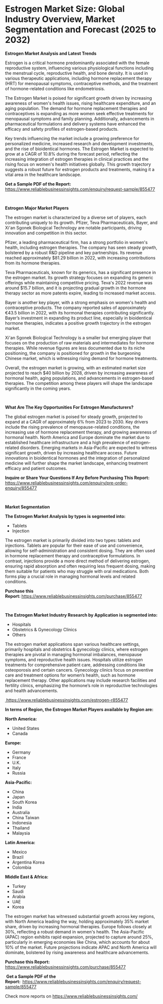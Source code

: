 <p><h1>Estrogen Market Size: Global Industry Overview, Market Segmentation and Forecast (2025 to 2032)</h1></p><p><strong>Estrogen Market Analysis and Latest Trends</strong></p>
<p><p>Estrogen is a critical hormone predominantly associated with the female reproductive system, influencing various physiological functions including the menstrual cycle, reproductive health, and bone density. It is used in various therapeutic applications, including hormone replacement therapy (HRT) for menopausal symptoms, contraceptive methods, and the treatment of hormone-related conditions like endometriosis.</p><p>The Estrogen Market is poised for significant growth driven by increasing awareness of women's health issues, rising healthcare expenditure, and an aging population. The demand for hormone replacement therapies and contraceptives is expanding as more women seek effective treatments for menopausal symptoms and family planning. Additionally, advancements in pharmaceutical formulations and delivery systems have enhanced the efficacy and safety profiles of estrogen-based products.</p><p>Key trends influencing the market include a growing preference for personalized medicine, increased research and development investments, and the rise of bioidentical hormones. The Estrogen Market is expected to grow at a CAGR of 10.8% during the forecast period, reflecting the increasing integration of estrogen therapies in clinical practices and the rising focus on women's health initiatives globally. This growth trajectory suggests a robust future for estrogen products and treatments, making it a vital area in the healthcare landscape.</p></p>
<p><strong>Get a Sample PDF of the Report:&nbsp;</strong> <a href="https://www.reliablebusinessinsights.com/enquiry/request-sample/855477?utm_campaign=2454&utm_medium=2&utm_source=Github&utm_content=ia&utm_term=08032025&utm_id=estrogen">https://www.reliablebusinessinsights.com/enquiry/request-sample/855477</a></p>
<p>&nbsp;</p>
<p><strong>Estrogen Major Market Players</strong></p>
<p><p>The estrogen market is characterized by a diverse set of players, each contributing uniquely to its growth. Pfizer, Teva Pharmaceuticals, Bayer, and Xi'an Sgonek Biological Technology are notable participants, driving innovation and competition in this sector.</p><p>Pfizer, a leading pharmaceutical firm, has a strong portfolio in women's health, including estrogen therapies. The company has seen steady growth, bolstered by a robust R&D pipeline and key partnerships. Its revenue reached approximately $81.29 billion in 2022, with increasing contributions from its hormone therapies.</p><p>Teva Pharmaceuticals, known for its generics, has a significant presence in the estrogen market. Its growth strategy focuses on expanding its generic offerings while maintaining competitive pricing. Teva's 2022 revenue was around $15.7 billion, and it is projecting gradual growth in the hormone therapy sector as more patents expire, leading to increased market access.</p><p>Bayer is another key player, with a strong emphasis on women's health and contraceptive products. The company reported sales of approximately €43.5 billion in 2022, with its hormonal therapies contributing significantly. Bayer’s investment in expanding its product line, especially in bioidentical hormone therapies, indicates a positive growth trajectory in the estrogen market.</p><p>Xi'an Sgonek Biological Technology is a smaller but emerging player that focuses on the production of raw materials and intermediates for hormone therapies. While revenue figures are less documented due to its niche positioning, the company is positioned for growth in the burgeoning Chinese market, which is witnessing rising demand for hormone treatments.</p><p>Overall, the estrogen market is growing, with an estimated market size projected to reach $40 billion by 2028, driven by increasing awareness of hormonal health, aging populations, and advancements in estrogen-based therapies. The competition among these players will shape the landscape significantly in the coming years.</p></p>
<p>&nbsp;</p>
<p><strong>What Are The Key Opportunities For Estrogen Manufacturers?</strong></p>
<p><p>The global estrogen market is poised for steady growth, projected to expand at a CAGR of approximately 6% from 2023 to 2030. Key drivers include the rising prevalence of menopause-related conditions, the increasing use of hormone replacement therapy, and growing awareness of hormonal health. North America and Europe dominate the market due to established healthcare infrastructure and a high prevalence of estrogen-related disorders. Emerging markets in Asia-Pacific are expected to witness significant growth, driven by increasing healthcare access. Future innovations in bioidentical hormones and the integration of personalized medicine will further shape the market landscape, enhancing treatment efficacy and patient outcomes.</p></p>
<p><strong>Inquire or Share Your Questions If Any Before Purchasing This Report:</strong> <a href="https://www.reliablebusinessinsights.com/enquiry/pre-order-enquiry/855477?utm_campaign=2454&utm_medium=2&utm_source=Github&utm_content=ia&utm_term=08032025&utm_id=estrogen">https://www.reliablebusinessinsights.com/enquiry/pre-order-enquiry/855477</a></p>
<p>&nbsp;</p>
<p><strong>Market Segmentation</strong></p>
<p><strong>The Estrogen Market Analysis by types is segmented into:</strong></p>
<p><ul><li>Tablets</li><li>Injection</li></ul></p>
<p><p>The estrogen market is primarily divided into two types: tablets and injections. Tablets are popular for their ease of use and convenience, allowing for self-administration and consistent dosing. They are often used in hormone replacement therapy and contraceptive formulations. In contrast, injections provide a more direct method of delivering estrogen, ensuring rapid absorption and often requiring less frequent dosing, making them suitable for patients who may struggle with oral medications. Both forms play a crucial role in managing hormonal levels and related conditions.</p></p>
<p><strong>Purchase this Report:&nbsp;</strong><a href="https://www.reliablebusinessinsights.com/purchase/855477?utm_campaign=2454&utm_medium=2&utm_source=Github&utm_content=ia&utm_term=08032025&utm_id=estrogen">https://www.reliablebusinessinsights.com/purchase/855477</a></p>
<p>&nbsp;</p>
<p><strong>The Estrogen Market Industry Research by Application is segmented into:</strong></p>
<p><ul><li>Hospitals</li><li>Obstetrics & Gynecology Clinics</li><li>Others</li></ul></p>
<p><p>The estrogen market applications span various healthcare settings, primarily hospitals and obstetrics & gynecology clinics, where estrogen therapies are pivotal in managing hormonal imbalances, menopause symptoms, and reproductive health issues. Hospitals utilize estrogen treatments for comprehensive patient care, addressing conditions like osteoporosis and certain cancers. Gynecology clinics focus on preventive care and treatment options for women’s health, such as hormone replacement therapy. Other applications may include research facilities and fertility clinics, emphasizing the hormone’s role in reproductive technologies and health advancements.</p></p>
<p><a href="https://www.reliablebusinessinsights.com/estrogen-r855477?utm_campaign=2454&utm_medium=2&utm_source=Github&utm_content=ia&utm_term=08032025&utm_id=estrogen">&nbsp;https://www.reliablebusinessinsights.com/estrogen-r855477</a></p>
<p><strong>In terms of Region, the Estrogen Market Players available by Region are:</strong></p>
<p>
    <p> <strong> North America: </strong>
        <ul>
            <li>United States</li>
            <li>Canada</li>
        </ul>
        </p> 
    <p> <strong> Europe: </strong>
        <ul>
            <li>Germany</li>
            <li>France</li>
            <li>U.K.</li>
            <li>Italy</li>
            <li>Russia</li>
        </ul>
        </p> 
    <p> <strong> Asia-Pacific: </strong>
        <ul>
            <li>China</li>
            <li>Japan</li>
            <li>South Korea</li>
            <li>India</li>
            <li>Australia</li>
            <li>China Taiwan</li>
            <li>Indonesia</li>
            <li>Thailand</li>
            <li>Malaysia</li>
        </ul>
        </p> 
    <p> <strong> Latin America: </strong>
        <ul>
            <li>Mexico</li>
            <li>Brazil</li>
            <li>Argentina Korea</li>
            <li>Colombia</li>
        </ul>
        </p> 
    <p> <strong> Middle East & Africa: </strong>
        <ul>
            <li>Turkey</li>
            <li>Saudi</li>
            <li>Arabia</li>
            <li>UAE</li>
            <li>Korea</li>
        </ul>
    </p>
    </p>
<p><p>The estrogen market has witnessed substantial growth across key regions, with North America leading the way, holding approximately 35% market share, driven by increasing hormonal therapies. Europe follows closely at 30%, reflecting a robust demand in women's health. The Asia-Pacific (APAC) region exhibits rapid expansion, projected to capture around 25%, particularly in emerging economies like China, which accounts for about 10% of the market. Future projections indicate APAC and North America will dominate, bolstered by rising awareness and healthcare advancements.</p></p>
<p><strong>Purchase this Report: </strong><a href="https://www.reliablebusinessinsights.com/purchase/855477?utm_campaign=2454&utm_medium=2&utm_source=Github&utm_content=ia&utm_term=08032025&utm_id=estrogen">https://www.reliablebusinessinsights.com/purchase/855477</a></p>
<p>&nbsp;<strong>Get a Sample PDF of the Report:&nbsp;&nbsp;</strong><a href="https://www.reliablebusinessinsights.com/enquiry/request-sample/855477?utm_campaign=2454&utm_medium=2&utm_source=Github&utm_content=ia&utm_term=08032025&utm_id=estrogen">https://www.reliablebusinessinsights.com/enquiry/request-sample/855477</a></p>
<p><strong></strong></p>
<p>Check more reports on <a href="https://www.reliablebusinessinsights.com/?utm_campaign=2454&utm_medium=2&utm_source=Github&utm_content=ia&utm_term=08032025&utm_id=estrogen">https://www.reliablebusinessinsights.com/</a></p>